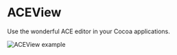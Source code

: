 ACEView
=======

Use the wonderful ACE editor in your Cocoa applications.

![ACEView example](https://github.com/faceleg/ACEView/raw/master/Collateral/ace-example.png)
